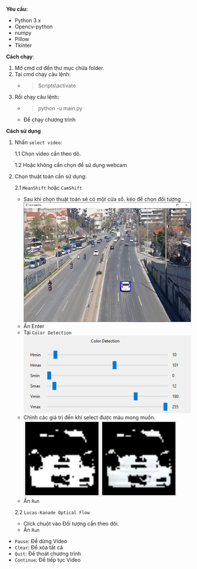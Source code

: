 **Yêu cầu:**
- Python 3.x
- Opencv-python
- numpy
- Pillow
- Tkinter

**Cách chạy**:

1. Mở cmd cd đến thư mục chứa folder.
2. Tại cmd chạy câu lệnh:
    - > Scripts\activate
3. Rồi chạy câu lệnh:
    - > python -u main.py
    - Để chạy chương trình

**Cách sử dụng**

1. Nhấn `select video`:

    1.1 Chọn video cần theo dõ.

    1.2  Hoặc không cần chọn để sử dụng webcam
2. Chọn thuật toán cần sử dụng:
    
    2.1 `MeanShift` hoặc `CamShift`
    - Sau khi chọn thuật toán sẽ có một cửa sổ. kéo để chọn đối tượng
    <img src='./Assets/Select_Roi.png'></img>
    - Ấn Enter
    - Tại `Color Detection`
    <img src='./Assets/color_detection.png'></img>
    - Chỉnh các giá trị đến khi select được màu mong muốn.
    <img src='./Assets/maskAndResult.png'></img>
    - Ấn `Run`

    2.2 `Lucas-Kanade Optical Flow`
    - Click chuột vào Đối tượng cần theo dõi.
    - Ấn `Run`

- `Pause`: Để dừng Video
- `Clear`: Để xóa tất cả
- `Quit`: Để thoát chương trình
- `Continue`: Để tiếp tục Video
